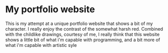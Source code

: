 # My portfolio website

This is my attempt at a unique portfolio website that shows a bit of my character. I really enjoy the contrast of the somewhat harsh red. Combined with the childlike drawings, courtesy of me, I really think that this website shows a little bit of what i'm capable with programming, and a bit more of what i'm capable with artistic syle
